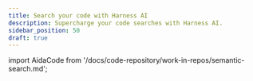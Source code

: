 ```yaml
---
title: Search your code with Harness AI
description: Supercharge your code searches with Harness AI.
sidebar_position: 50
draft: true
---
```


import AidaCode from '/docs/code-repository/work-in-repos/semantic-search.md';

<AidaCode />
